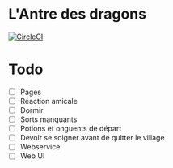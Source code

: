 # L'Antre des dragons

[![CircleCI](https://circleci.com/gh/jsmadja/antre-des-dragons.svg?style=svg)](https://circleci.com/gh/jsmadja/antre-des-dragons)

# Todo
- [ ] Pages
- [ ] Réaction amicale
- [ ] Dormir
- [ ] Sorts manquants
- [ ] Potions et onguents de départ
- [ ] Devoir se soigner avant de quitter le village
- [ ] Webservice
- [ ] Web UI
